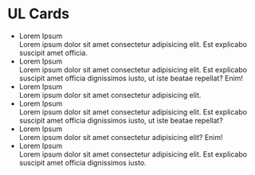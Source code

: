 <!-- inspired by https://adobe.ly/3KSkgPx -->
  <h1>UL Cards</h1>
  <ul class="ul-cards">
    <li style="--accent-color: #68AFFF">
      <div class="icon"><i class="fa-solid fa-user"></i></div>
      <div class="title">Lorem Ipsum</div>
      <div class="content">Lorem ipsum dolor sit amet consectetur adipisicing elit. Est explicabo suscipit amet officia.</div>
    </li>
    <li style="--accent-color: #FFA44B">
      <div class="icon"><i class="fa-solid fa-house"></i></div>
      <div class="title">Lorem Ipsum</div>
      <div class="content">Lorem ipsum dolor sit amet consectetur adipisicing elit. Est explicabo suscipit amet officia dignissimos iusto, ut iste beatae repellat? Enim!</div>
    </li>
    <li style="--accent-color: #EF6968">
      <div class="icon"><i class="fa-solid fa-wifi"></i></div>
      <div class="title">Lorem Ipsum</div>
      <div class="content">Lorem ipsum dolor sit amet consectetur adipisicing elit. </div>
    </li>
    <li style="--accent-color: #0ED2D1">
      <div class="icon"><i class="fa-solid fa-cart-shopping"></i></div>
      <div class="title">Lorem Ipsum</div>
      <div class="content">Lorem ipsum dolor sit amet consectetur adipisicing elit. Est explicabo suscipit amet officia dignissimos iusto, ut iste beatae repellat?</div>
    </li>
    <li style="--accent-color: #c66fa7">
      <div class="icon"><i class="fa-solid fa-car"></i></div>
      <div class="title">Lorem Ipsum</div>
      <div class="content">Lorem ipsum dolor sit amet consectetur adipisicing elit? Enim!</div>
    </li>
    <li style="--accent-color: #ccb033">
      <div class="icon"><i class="fa-brands fa-codepen"></i></div>
      <div class="title">Lorem Ipsum</div>
      <div class="content">Lorem ipsum dolor sit amet consectetur adipisicing elit. Est explicabo suscipit amet officia dignissimos iusto.</div>
    </li>
    
  </ul>
